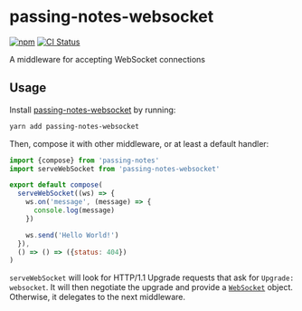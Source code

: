 # passing-notes-websocket
[![npm](https://img.shields.io/npm/v/passing-notes-websocket.svg)](https://www.npmjs.com/package/passing-notes-websocket)
[![CI Status](https://github.com/vinsonchuong/passing-notes-websocket/workflows/CI/badge.svg)](https://github.com/vinsonchuong/passing-notes-websocket/actions?query=workflow%3ACI)

A middleware for accepting WebSocket connections

## Usage
Install [passing-notes-websocket](https://www.npmjs.com/package/passing-notes-websocket)
by running:

```sh
yarn add passing-notes-websocket
```

Then, compose it with other middleware, or at least a default handler:

```javascript
import {compose} from 'passing-notes'
import serveWebSocket from 'passing-notes-websocket'

export default compose(
  serveWebSocket((ws) => {
    ws.on('message', (message) => {
      console.log(message)
    })

    ws.send('Hello World!')
  }),
  () => () => ({status: 404})
)
```

`serveWebSocket` will look for HTTP/1.1 Upgrade requests that ask for
`Upgrade: websocket`. It will then negotiate the upgrade and provide a
[`WebSocket`](https://github.com/websockets/ws) object. Otherwise, it delegates
to the next middleware.
